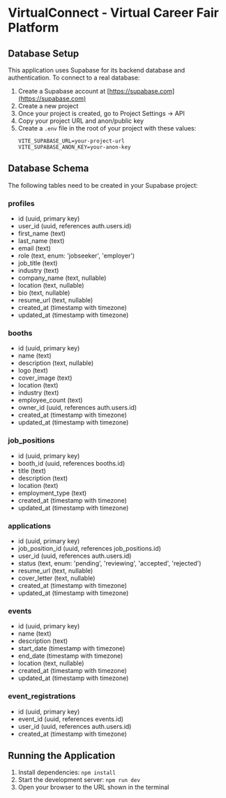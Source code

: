 
# VirtualConnect - Virtual Career Fair Platform

## Database Setup

This application uses Supabase for its backend database and authentication. To connect to a real database:

1. Create a Supabase account at [https://supabase.com](https://supabase.com)
2. Create a new project
3. Once your project is created, go to Project Settings -> API
4. Copy your project URL and anon/public key
5. Create a `.env` file in the root of your project with these values:
   ```
   VITE_SUPABASE_URL=your-project-url
   VITE_SUPABASE_ANON_KEY=your-anon-key
   ```

## Database Schema

The following tables need to be created in your Supabase project:

### profiles
- id (uuid, primary key)
- user_id (uuid, references auth.users.id)
- first_name (text)
- last_name (text)
- email (text)
- role (text, enum: 'jobseeker', 'employer')
- job_title (text)
- industry (text)
- company_name (text, nullable)
- location (text, nullable)
- bio (text, nullable)
- resume_url (text, nullable)
- created_at (timestamp with timezone)
- updated_at (timestamp with timezone)

### booths
- id (uuid, primary key)
- name (text)
- description (text, nullable)
- logo (text)
- cover_image (text)
- location (text)
- industry (text)
- employee_count (text)
- owner_id (uuid, references auth.users.id)
- created_at (timestamp with timezone)
- updated_at (timestamp with timezone)

### job_positions
- id (uuid, primary key)
- booth_id (uuid, references booths.id)
- title (text)
- description (text)
- location (text)
- employment_type (text)
- created_at (timestamp with timezone)
- updated_at (timestamp with timezone)

### applications
- id (uuid, primary key)
- job_position_id (uuid, references job_positions.id)
- user_id (uuid, references auth.users.id)
- status (text, enum: 'pending', 'reviewing', 'accepted', 'rejected')
- resume_url (text, nullable)
- cover_letter (text, nullable)
- created_at (timestamp with timezone)
- updated_at (timestamp with timezone)

### events
- id (uuid, primary key)
- name (text)
- description (text)
- start_date (timestamp with timezone)
- end_date (timestamp with timezone)
- location (text, nullable)
- created_at (timestamp with timezone)
- updated_at (timestamp with timezone)

### event_registrations
- id (uuid, primary key)
- event_id (uuid, references events.id)
- user_id (uuid, references auth.users.id)
- created_at (timestamp with timezone)

## Running the Application

1. Install dependencies: `npm install`
2. Start the development server: `npm run dev`
3. Open your browser to the URL shown in the terminal
